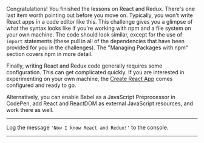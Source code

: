 <div class="challenge-instructions react-and-redux"><div><section id="description">
<p>Congratulations! You finished the lessons on React and Redux. There's one last item worth pointing out before you move on. Typically, you won't write React apps in a code editor like this. This challenge gives you a glimpse of what the syntax looks like if you're working with npm and a file system on your own machine. The code should look similar, except for the use of <code>import</code> statements (these pull in all of the dependencies that have been provided for you in the challenges). The "Managing Packages with npm" section covers npm in more detail.</p>
<p>Finally, writing React and Redux code generally requires some configuration. This can get complicated quickly. If you are interested in experimenting on your own machine, the <a href="https://github.com/facebookincubator/create-react-app" rel="nofollow" target="_blank">Create React App</a> comes configured and ready to go.</p>
<p>Alternatively, you can enable Babel as a JavaScript Preprocessor in CodePen, add React and ReactDOM as external JavaScript resources, and work there as well.</p>
</section></div><hr/><div><section id="instructions">
<p>Log the message <code>'Now I know React and Redux!'</code> to the console.</p>
</section></div><hr/></div>